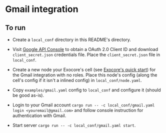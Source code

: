 # Gmail integration

## To run

* Create a `local_conf` directory in this README's directory.

* Visit [Google API Console](https://console.developers.google.com/) to obtain a OAuth 2.0 Client ID and download `client_secret.json` credentials file. Place the `client_secret.json` file in `local_conf`.

* Create a new node your Exocore's cell (see [Exocore's quick start](https://github.com/appaquet/exocore#quick-start)) for the Gmail integration with no roles. Place this node's config (along the cell's config if it isn't a inlined config) in `local_conf/node.yaml`.

* Copy `examples/gmail.yaml` config to `local_conf` and configure it (should be good as-is).

* Login to your Gmail account `cargo run -- -c local_conf/gmail.yaml login <youremail@gmail.com>` and follow console instruction for authentication with Gmail.

* Start server `cargo run -- -c local_conf/gmail.yaml start`.